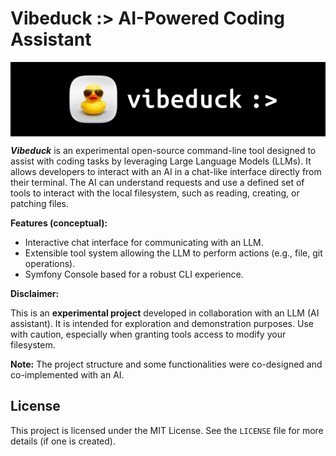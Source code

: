 # Vibeduck :> AI-Powered Coding Assistant

<p align="center">
  <a href="https://github.com/romanzaycev/vibeduck"><img align="center" width="864" src="https://github.com/romanzaycev/vibeduck/blob/main/.github/vd-poster_opimized.png?raw=true" /></a>
</p>

_**Vibeduck**_ is an experimental open-source command-line tool designed to assist with coding tasks by leveraging Large Language Models (LLMs). It allows developers to interact with an AI in a chat-like interface directly from their terminal. The AI can understand requests and use a defined set of tools to interact with the local filesystem, such as reading, creating, or patching files.

**Features (conceptual):**

*   Interactive chat interface for communicating with an LLM.
*   Extensible tool system allowing the LLM to perform actions (e.g., file, git operations).
*   Symfony Console based for a robust CLI experience.

**Disclaimer:**

This is an **experimental project** developed in collaboration with an LLM (AI assistant). It is intended for exploration and demonstration purposes. Use with caution, especially when granting tools access to modify your filesystem.

**Note:** The project structure and some functionalities were co-designed and co-implemented with an AI.

## License

This project is licensed under the MIT License. See the `LICENSE` file for more details (if one is created).
